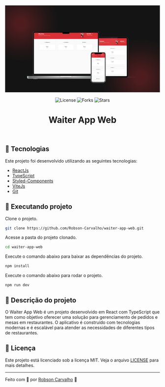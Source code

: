<p align="center">
  <img alt="image preview" src=".github/preview.png">
</p>

<p align="center">
  <img  src="https://img.shields.io/static/v1?label=license&message=MIT&color=D73035&labelColor=D73035" alt="License">

  <img src="https://img.shields.io/github/forks/Robson-Carvalho/waiter-app-api?label=forks&message=MIT&color=D73035&labelColor=D73035" alt="Forks">

  <img src="https://img.shields.io/github/stars/Robson-Carvalho/waiter-app-api?label=stars&message=MIT&color=D73035&labelColor=D73035" alt="Stars">
</p>

<h1 align="center">
    Waiter App Web
</h1>

<br>

## 🧪 Tecnologias

Este projeto foi desenvolvido utilizando as seguintes tecnologias:

- [ReactJs](https://react.dev/)
- [TypeScript](https://www.typescriptlang.org/)
- [Styled-Components](https://styled-components.com/)
- [ViteJs](https://vitejs.dev/)
- [Git](https://git-scm.com/)

## 🚀 Executando projeto

Clone o projeto.

```bash
git clone https://github.com/Robson-Carvalho/waiter-app-web.git
```

Acesse a pasta do projeto clonado.

```bash
cd waiter-app-web
```

Execute o comando abaixo para baixar as dependências do projeto.

```bash
npm install
```

Execute o comando abaixo para rodar o projeto.

```
npm run dev
```

## 📖 Descrição do projeto

O Waiter App Web é um projeto desenvolvido em React com TypeScript que tem como objetivo oferecer uma solução para gerenciamento de pedidos e mesas em restaurantes. O aplicativo é construído com tecnologias modernas e é escalável para atender as necessidades de diferentes tipos de restaurantes.

## 📝 Licença

Este projeto está licenciado sob a licença MIT. Veja o arquivo [LICENSE](./LICENSE) para mais detalhes.

---

Feito com 💜 por [Robson Carvalho](https://portfolio-robson-carvalho.vercel.app/) 👋

